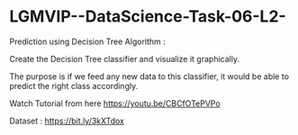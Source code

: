 # LGMVIP--DataScience-Task-06-L2-

Prediction using Decision Tree  Algorithm :

Create the Decision Tree classifier and visualize it graphically. 

The purpose is if we feed any new data to this classifier, it would be able to  predict the right class accordingly.  

Watch Tutorial from here https://youtu.be/CBCfOTePVPo

Dataset : https://bit.ly/3kXTdox

